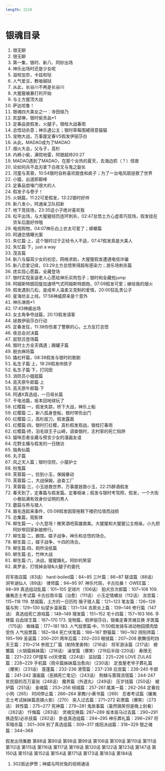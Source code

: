 ```yaml
---
length: 2218
---
```


# 银魂目录

1. 很无聊
2. 很无聊
3. 第一集，银时、新八、阿妙出场
4. 神乐出场时还是少女呢
5. 滋啦加奈，卡兹啦哒
6. 人气爱豆，教唆越狱
7. 从此，长谷川不再是长谷川
8. 大猩猩被暴打的开始
9. 与土方屋顶大战
10. 萨达哈鲁！
11. 银魂四大美女之一：寺田绫乃
12. 凯瑟琳，银时偷贡品\*1
13. 定春品尝假发，火腿子，银桂大战春雨
14. 总悟动杀意；神乐遇公主；银时草莓围裙得意猫猫
15. 宠物大战，万事屋定春VS假发伊丽莎白
16. 从此，MADAO成为了MADAO
17. 烟火大会，父与子，高杉
18. 内裤小偷，满院地雷，阿银超帅20:27
19. MADAO遇到了MADAO，在那个炎热的夏天，去海边抓（？）怪兽
20. 论如何兵不血刃拿下白夜叉与鬼之副长
21. 河童与芙蓉，10:54银时自称喜欢甜食和疯子；为了一台电风扇拯救了世界
22. 小猿，出道即巅峰
23. 定春品尝嗓门很大的人
24. 假发子与卷子！
25. 火锅篇，11:22可爱假发，13:22银时好帅
26. 新八发小，阿通亲卫队招新
27. 地下竞技场，23:35这小子绝对喜欢我
28. 松平出场，与大猩猩经历连环刺杀，02:47总悟土方心虚乖巧现场，假发挂在货车后面好帅哦
29. 电视购物，04:07神乐白上衣太可爱了；蟑螂篇
30. 阿通恋情曝光案
31. 失忆篇·上，这个银时过于正经令人不适，07:47假发真是大美人
32. 失忆篇·下，just a way
33. 茂吉篇
34. 新八与猫耳少女的初恋，网络求助，大猩猩假发遭遇电信诈骗
35. 新八恋爱记续，03:29土方总悟笑得超有感染力；游乐场刺杀篇
36. 痣实现心愿篇，全藏登场
37. 银时实现圣诞老人心愿给神乐买肉包子；银时和全藏抢jump
38. 阿姆斯特朗回旋加速喷气式阿姆斯特朗炮，07:09假发可爱；嫁给我的烟火
39. 假发遇到几松，是成年人温柔又克制的爱情，20:00狂乱贵公子
40. 星海坊主上线，17:56神威原来是个意外
41. 神乐淋雨\*1
42. 17:43神威出场
43. 女主角争夺战篇，20:13假发请客
44. 拯救伊丽莎白行动
45. 定春发狂，11:38你伤害了警察的心，土方反打总悟
46. 夜总会对决篇
47. 屁怒吕登场篇
48. 银时土方全天偶遇；踢罐子篇
49. 脱衣麻将篇
50. 撬杠杆篇，08:38假发与银时的歌剧
51. 私生子篇·上，18:28假发哄孩子
52. 私生子篇·下，打冈田
53. 消防员小姐姐篇
54. 高天原牛郎篇·上
55. 高天原牛郎篇·下
56. 阿通X真选组，一日局长篇
57. 干电池篇，坂本回地球玩了
58. 红樱篇·一，假发失踪，桥下大战，神乐上船
59. 红樱篇·二，新八孤身登船，银时带伤出门
60. 红樱篇·三，高杉拔刀，假发露面
61. 红樱篇·四，银时打红樱，高杉假发观战，银桂打春雨
62. 红樱篇·终，羽毛球王子山崎，调查银时，志村家的死亡陷阱
63. 猫咪忍者全藏与预言少女的漫画友谊
64. 花野主播与假发的一日随访
65. 独角仙篇
66. 丸子篇
67. 风之天人篇；银时住院，小猿护士
68. 扮鬼篇
69. 芙蓉篇·一，捡到小玉，保姆暴动
70. 芙蓉篇·二，大战保姆，追查工厂
71. 芙蓉篇·三，小玉拯救世界，万事屋拯救小玉，22:25醉酒假发
72. 春天到了，定春篇与假发篇。定春相亲；假发与银时考驾照，假发，一个大街小巷贴满有效身份证明的男人
73. 蘑菇与熊与猎人
74. 眉毛连起来事件，05:08假发因穿拖鞋下楼扔垃圾而战损
75. 总集篇，观影体
76. 柳生篇·一，小九登场！微笑酒吧英雄救美。大猩猩和大猩猩公主相亲。小九把阿妙带回家新娘修行。
77. 柳生篇·二，踢馆。碟子战争，神乐和总悟的场合。
78. 柳生篇·三，碟子战争，十四的场合。
79. 柳生篇·四，厕所没纸篇
80. 柳生篇·五，竹林大战
81. 柳生篇·六，决战，猩猩婚礼，阿妙的笑容
82. 奥罗金，打怪掉金球&火腿子的委托

将军夜店篇（83话）
hard-boiled篇：84~85
三叶篇：86~87
联谊篇（88话）
洞爷湖仙人（89话）
律师篇：94~95
97. 神乐代班，卡古拉桑！
OWEE篇：98~99
真选组动乱篇：101~105
足球片（106话）
狛犬京次郎篇：107~108
109. 攘夷志士考试篇
卡古拉雨伞篇（治愈）（111话）
小玉定情螺丝（112话）
龙宫篇：115~118
119. 禁烟篇，土方的一日历险
猴子猎人篇：121~123
笔友篇：126~128
猫与狗：129~130
仙望乡温泉篇：131~134
吉原炎上篇：139~146
修行篇（147话）
真选组死亡游戏篇：148~149
理发篇：151~152
宅十四篇：157~163
166. 手铐篇
白血球王篇：167~170
173. 宠物篇，假伊丽莎白，银桑定春灵魂互换
牙医篇（175话）
蜘蛛篇：177~181
183. 人气投票篇·中，11:50假发骑车进动物园摸肉垫受伤
人气投票篇：182~184
死亡伏笔篇：186~187
野猫篇：190~192
阴阳师篇：195~199
圣诞篇：200~201
两年后篇：202~203
眼镜篇：207~208
歌舞伎町四天王篇：210~214
参观工厂篇（帕特里奥特）（216话）
将军游泳篇（217话）
螃蟹篇（火锅篇姊妹篇）（218话）
澡堂篇（爆笑）（219后半段-220话）
寿限无篇：221~222
OP撞车 cd天使篇（224话）
监狱篇：225~226
LOVE ZULAS篇：228~229
手机篇（雨伞篇姊妹篇治愈向）（230话）
定食屋老爷子葬礼篇（爆笑）（231话）
莲蓬篇：232-236
滑雪篇：237-238
后宫篇：239-240
牛郎篇：241-242
漫画篇（恶搞死亡笔记）（243话）
荆棘与蔷薇流氓篇：244-247
贫民窟的百万富翁（248话）
魔界篇（外道丸）（249话）
压岁钱篇（250话）
被炉篇（251话）
金魂篇：253~256
倾城篇：257-261
尾美一篇：262-264
定春捡小狗（265）
时间停止篇：266~264
家教/小黄书篇（269）
忍者考试篇（攘夷志士考试姊妹篇恶搞火影）（270）
突入过去篇：271~272
彩票篇（爆笑）（273话）
转性篇：275~277
死神篇：279~281
鬼故事篇（虽然搞笑但是晚上别看）（282话）
忏悔篇（283话）
灵魂交换篇: 287~289
坂本辰马过去篇：290~291
换造型/必杀技篇（292话）
卧底真选组篇：294~295
神乐葬礼篇：296~297
将军暗杀篇：301~308
别了真选组篇：309~317
烙阳决战篇：318~329
银之魂篇：344~368

假发出场集数
第88话 第90话 第98话 第99话 第106话 第109话 第110话 第111话 第112话 第115话 第116话 第117话 第118话 第120话 第122话 第123话 第147话 第150话 第151话 第152话 第154话 第171话  第173话 第183话 第184话

1. 302抵达伊贺；神威与阿伏兔的视频通话
